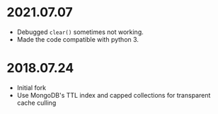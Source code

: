 2021.07.07
==========

* Debugged `clear()` sometimes not working.
* Made the code compatible with python 3.

2018.07.24
==========

* Initial fork
* Use MongoDB's TTL index and capped collections for transparent cache culling